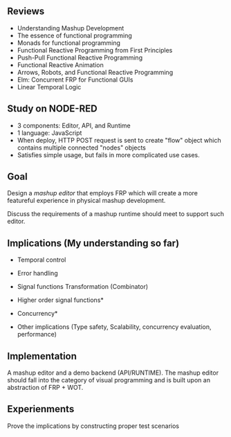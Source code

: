 ## Reviews

- Understanding Mashup Development
- The essence of functional programming
- Monads for functional programming
- Functional Reactive Programming from First Principles
- Push-Pull Functional Reactive Programming
- Functional Reactive Animation
- Arrows, Robots, and Functional Reactive Programming
- Elm: Concurrent FRP for Functional GUIs
- Linear Temporal Logic

## Study on NODE-RED

- 3 components: Editor, API, and Runtime
- 1 language: JavaScript
- When deploy, HTTP POST request is sent to create "flow" object which contains multiple connected "nodes" objects
- Satisfies simple usage, but fails in more complicated use cases.

## Goal

Design a *mashup editor* that employs FRP which will create a more featureful experience in physical mashup development.

Discuss the requirements of a mashup runtime should meet to support such editor.

## Implications (My understanding so far)

- Temporal control
- Error handling
- Signal functions Transformation (Combinator)
- Higher order signal functions*
- Concurrency*

- Other implications (Type safety, Scalability, concurrency evaluation, performance)

## Implementation

 A mashup editor and a demo backend (API/RUNTIME). The mashup editor should fall into the category of visual programming and is built upon an abstraction of FRP + WOT.

## Experienments

 Prove the implications by constructing proper test scenarios
